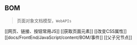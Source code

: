 ## BOM
> 页面对象文档模型，`WebAPIs`

[[网页、链接、按钮常用JS]]
[[获取页面元素]]
[[改变CSS属性]]
[[docs/FrontEnd/JavaScript/content/BOM/事件]]
[[父子兄节点]]
